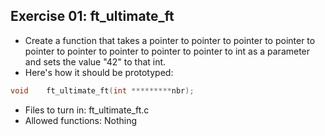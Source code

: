 ## Exercise 01: ft_ultimate_ft
+ Create a function that takes a pointer to pointer to pointer to pointer to pointer to pointer to pointer to pointer to pointer to int as a parameter and sets the value "42" to that int.
+ Here's how it should be prototyped:
```C
void	ft_ultimate_ft(int *********nbr);
```
+ Files to turn in: ft_ultimate_ft.c
+ Allowed functions: Nothing